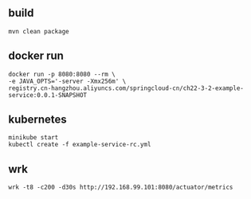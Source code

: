 ## build
```
mvn clean package
```

## docker run
```
docker run -p 8080:8080 --rm \
-e JAVA_OPTS='-server -Xmx256m' \
registry.cn-hangzhou.aliyuncs.com/springcloud-cn/ch22-3-2-example-service:0.0.1-SNAPSHOT
```

## kubernetes
```
minikube start
kubectl create -f example-service-rc.yml
```

## wrk
```
wrk -t8 -c200 -d30s http://192.168.99.101:8080/actuator/metrics
```